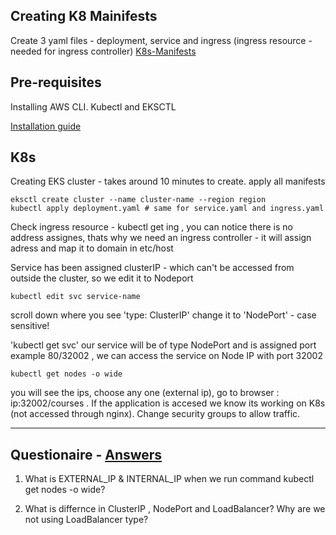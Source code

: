 ## Creating K8 Mainifests

Create 3 yaml files - deployment, service and ingress (ingress resource - needed for ingress controller) 
[K8s-Manifests](https://github.com/Parag-S-Salunkhe/go-application-devops/tree/main/k8s/manifests)

## Pre-requisites

Installing AWS CLI. Kubectl and EKSCTL

[Installation guide](https://github.com/LondheShubham153/kubestarter/blob/main/eks_cluster_setup.md)

## K8s 

Creating  EKS cluster - takes around 10 minutes to create. apply all manifests
```shell
eksctl create cluster --name cluster-name --region region
kubectl apply deployment.yaml # same for service.yaml and ingress.yaml
```

Check ingress resource - kubectl get ing , you can notice there is no address assignes, thats why we need an ingress controller - it will assign adress and map it to domain in etc/host

Service has been assigned clusterIP - which can't be accessed from outside the cluster, so we edit it to Nodeport
```shell
kubectl edit svc service-name
```
scroll down where you see 'type: ClusterIP' change it to 'NodePort' - case sensitive!

'kubectl get svc' our service will be of type NodePort and is assigned port example 80/32002 , we can access the service on Node IP with port 32002

```shell
kubectl get nodes -o wide
```
you will see the ips, choose any one (external ip), go to browser : ip:32002/courses . If the application is accesed  we know its working on K8s (not accessed through nginx). Change security groups to allow traffic.

---------------------------------------------------------------------

## Questionaire - [Answers](Questions&Answers.md#p2)

1. What is EXTERNAL_IP & INTERNAL_IP  when we run command kubectl get nodes -o wide?

2. What is differnce in ClusterIP , NodePort and LoadBalancer? Why are we not using LoadBalancer type?

